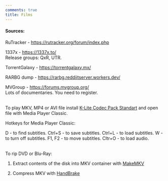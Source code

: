 ```yaml
---
comments: true
title: Films
---
```


#### Sources:

RuTracker - <https://rutracker.org/forum/index.php>

1337x - <https://1337x.to/><br>
Release groups: QxR, UTR.

TorrentGalaxy - <https://torrentgalaxy.mx/>

RARBG dump - <https://rarbg.reddiitserver.workers.dev/>

MVGroup - <https://forums.mvgroup.org/><br>
Lots of documentaries. You need to register.
<br><br>

To play MKV, MP4 or AVI file install [K-Lite Codec Pack Standart](https://codecguide.com/download_kl.htm) and open file with Media Player Classic.

Hotkeys for Media Player Classic:

D - to find subtitles. Ctrl+S - to save subtitles. Ctrl+L - to load subtitles. W - to turn off subtitles. F1, F2 - to move subtitles. Cltr+O - to load audio.
<br><br>

To rip DVD or Blu-Ray:

1) Extract contents of the disk into MKV container with [MakeMKV](https://rutracker.org/forum/viewtopic.php?t=6237783)

2) Compress MKV with [HandBrake](https://handbrake.fr/downloads.php)